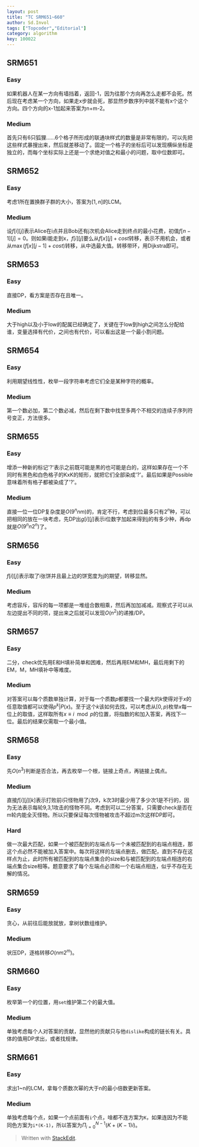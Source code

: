 ```yaml
---
layout: post
title: "TC SRM651~660"
author: Sd.Invol
tags: ["Topcoder","Editorial"]
category: algorithm
key: 100022
---
```


## SRM651

### Easy
如果机器人在某一方向有墙挡着，返回-1，因为往那个方向再怎么走都不会死。然后现在考虑某一个方向，如果走x步就会死，那显然步数序列中就不能有x个这个方向。四个方向的x-1加起来答案为n+m-2。

### Medium
首先只有6只狐狸……6个格子所形成的联通块样式的数量是非常有限的，可以先把这些样式暴搜出来，然后就差移动了。固定一个格子的坐标后可以发现横纵坐标是独立的，而每个坐标实际上还是一个求绝对值之和最小的问题，取中位数即可。

## SRM652

### Easy
考虑1所在置换群子群的大小，答案为$[1,n]$的LCM。

### Medium
设$f[i][j]$表示Alice在i点并且Bob还有j次机会Alice走到终点的最小花费，初值$f[n-1][j]=0$。则如果i能走到x，$f[i][j]$要么从$f[x][j] + cost$转移，表示不用机会，或者从$\max(f[x][j-1] + cost)$转移，从中选最大值。转移带环，用Dijkstra即可。

## SRM653

### Easy
直接DP，看方案是否存在且唯一。

### Medium
大于high以及小于low的配属已经确定了，关键在于low到high之间怎么分配给谁，变量选择有代价，之间也有代价，可以看出这是一个最小割问题。

## SRM654

### Easy
利用期望线性性，枚举一段字符串考虑它们全是某种字符的概率。

### Medium
第一个数必加，第二个数必减，然后在剩下数中找至多两个不相交的连续子序列符号变正，方法很多。

## SRM655

### Easy
增添一种新的标记'?'表示之前既可能是黑的也可能是白的，这样如果存在一个不同时有黑色和白色格子的KxK的矩形，就把它们全部染成'?'。最后如果是Possible意味着所有格子都被染成了'?'。

### Medium
直接一位一位DP复杂度是$O(9^nnm)$的，肯定不行，考虑到位最多只有$2^n$种，可以把相同的放在一块考虑，先DP出$g[i][j]$表示i位数字加起来得到j的有多少种，再dp就是$O(9^nn2^n)$了。

## SRM656

### Easy
$f[i][j]$表示取了i张饼并且最上边的饼宽度为j的期望，转移显然。

### Medium
考虑容斥，容斥的每一项都是一堆组合数相乘，然后再加加减减。观察式子可以从左边提出不同的项，提出来之后就可以发现$O(n^2)$的递推/DP。

## SRM657

### Easy
二分，check优先用E和H填补简单和困难，然后再用EM和MH，最后用剩下的EM，M，MH填补中等难度。

### Medium
对答案可以每个质数单独计算，对于每一个质数$p$都要找一个最大的$k$使得对于$x$的任意取值都可以使得$p^k|P(x)$。至于这个$k$该如何去找，可以考虑从$[0,p)$枚举$x$每一位上的取值，这样取所有$x \equiv i \mod p$的位置，将指数的和加入答案，再找下一位。最后的结果仅需取一个最小值。

## SRM658

### Easy
先$O(n^3)$判断是否合法，再去枚举一个根，链接上奇点，再链接上偶点。

### Medium
直接$f[i][j][k]$表示打败前i只怪物用了j次9，k次3时最少用了多少次1是不行的，因为无法表示每轮9,3,1攻击的怪物不同。考虑到可以二分答案，只需要check是否在m轮内能全灭怪物。所以只要保证每次怪物被攻击不超过m次这样DP即可。

### Hard
做一次最大匹配，如果一个被匹配到的左端点与一个未被匹配到的右端点相连，那这个点必然不能被加入答案中。每次将这样的左端点删去，做匹配，直到不存在这样点为止，此时所有被匹配到的左端点集合的size和与被匹配到的左端点相连的右端点集合size相等。题意要求了每个左端点必须和一个右端点相连，似乎不存在无解的情况。

## SRM659

### Easy
贪心，从前往后能放就放，拿树状数组维护。

### Medium
状压DP，逐格转移$O(nm2^m)$。

## SRM660

### Easy
枚举第一个的位置，用`set`维护第二个的最大值。

### Medium
单独考虑每个人对答案的贡献，显然他的贡献只与他`dislike`构成的链长有关。具体的值用DP求出，或者找规律。

## SRM661

### Easy
求出1~n的LCM，拿每个质数次幂的大于n的最小倍数更新答案。

### Medium
单独考虑每个点，如果一个点前面有`i`个点，啥都不连方案为`K`，如果连因为不能同色方案为`i*(K-1)`，所以答案为$\Pi_{i=0}^{N-1}(K + (K-1)i)$。


> Written with [StackEdit](https://stackedit.io/).
